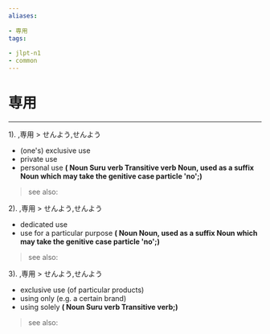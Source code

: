```yaml
---
aliases:
    
- 専用
tags:
    
- jlpt-n1
- common
---
```


# 専用
---
1).
,専用 > せんよう,せんよう

- (one's) exclusive use
- private use
- personal use
**( Noun Suru verb Transitive verb Noun, used as a suffix Noun which may take the genitive case particle 'no';)**
> see also: 
            
2).
,専用 > せんよう,せんよう

- dedicated use
- use for a particular purpose
**( Noun Noun, used as a suffix Noun which may take the genitive case particle 'no';)**
> see also: 
            
3).
,専用 > せんよう,せんよう

- exclusive use (of particular products)
- using only (e.g. a certain brand)
- using solely
**( Noun Suru verb Transitive verb;)**
> see also: 
            